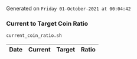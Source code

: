 Generated on `Friday 01-October-2021 at 00:04:42`

### Current to Target Coin Ratio
`current_coin_ratio.sh`

Date|Current|Target|Ratio
---|---|---|---
